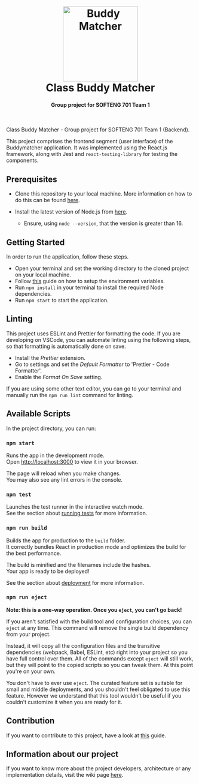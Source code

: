 <h1 align="center">
  <img src="https://user-images.githubusercontent.com/23299540/159172501-b8a89589-d664-40bc-b0fb-ab88e8560b88.png" alt="Buddy Matcher" height="200px"></a>
  <br>
  Class Buddy Matcher
  <br>
</h1>
<h4 align="center">Group project for SOFTENG 701 Team 1</h4>
<p align="center">
<br>

Class Buddy Matcher - Group project for SOFTENG 701 Team 1 (Backend).

This project comprises the frontend segment (user interface) of the Buddymatcher application. It was implemented using the React.js framework, along with Jest and `react-testing-library` for testing the components.

## Prerequisites

- Clone this repository to your local machine. More information on how to do this can be found [here](https://docs.github.com/en/repositories/creating-and-managing-repositories/cloning-a-repository).

- Install the latest version of Node.js from [here](https://nodejs.org/en/download/).
  - Ensure, using `node --version`, that the version is greater than 16.

## Getting Started

In order to run the application, follow these steps.

- Open your terminal and set the working directory to the cloned project on your local machine.
- Follow [this](https://github.com/SE701-T1/frontend/wiki/Environment-Setup) guide on how to setup the environment variables.
- Run `npm install` in your terminal to install the required Node dependencies.
- Run `npm start` to start the application.

## Linting

This project uses ESLint and Prettier for formatting the code. If you are developing on VSCode, you can automate linting using the following steps, so that formatting is automatically done on save.

- Install the _Prettier_ extension.
- Go to settings and set the _Default Formatter_ to 'Prettier - Code Formatter'.
- Enable the _Format On Save_ setting.

If you are using some other text editor, you can go to your terminal and manually run the `npm run lint` command for linting.

##

## Available Scripts

In the project directory, you can run:

### `npm start`

Runs the app in the development mode.\
Open [http://localhost:3000](http://localhost:3000) to view it in your browser.

The page will reload when you make changes.\
You may also see any lint errors in the console.

### `npm test`

Launches the test runner in the interactive watch mode.\
See the section about [running tests](https://facebook.github.io/create-react-app/docs/running-tests) for more information.

### `npm run build`

Builds the app for production to the `build` folder.\
It correctly bundles React in production mode and optimizes the build for the best performance.

The build is minified and the filenames include the hashes.\
Your app is ready to be deployed!

See the section about [deployment](https://facebook.github.io/create-react-app/docs/deployment) for more information.

### `npm run eject`

**Note: this is a one-way operation. Once you `eject`, you can't go back!**

If you aren't satisfied with the build tool and configuration choices, you can `eject` at any time. This command will remove the single build dependency from your project.

Instead, it will copy all the configuration files and the transitive dependencies (webpack, Babel, ESLint, etc) right into your project so you have full control over them. All of the commands except `eject` will still work, but they will point to the copied scripts so you can tweak them. At this point you're on your own.

You don't have to ever use `eject`. The curated feature set is suitable for small and middle deployments, and you shouldn't feel obligated to use this feature. However we understand that this tool wouldn't be useful if you couldn't customize it when you are ready for it.

## Contribution

If you want to contribute to this project, have a look at [this](./CONTRIBUTING.md) guide.

## Information about our project

If you want to know more about the project developers, architecture or any implementation details, visit the wiki page [here](https://github.com/SE701-T1/frontend/wiki).
